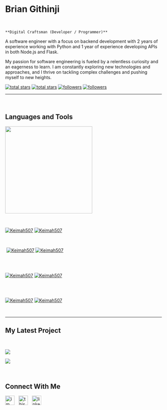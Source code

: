 <h1> Brian Githinji</h1>
<br /> 

                    
`**Digital Craftsman (Developer / Programmer)**`

                    

<p align="left">A software engineer with a focus on backend development with 2 years of experience working with Python and 1 year of experience developing APIs in both Node.js and Flask.

My passion for software engineering is fueled by a relentless curiosity and an eagerness to learn. I am constantly exploring new technologies and approaches, and I thrive on tackling complex challenges and pushing myself to new heights.</p>
<p align="left"> 
  <a href="https://github.com/Keimah507?tab=repositories&sort=stargazers#gh-light-mode-only">
    <img alt="total stars" title="Total stars on GitHub" src="https://custom-icon-badges.demolab.com/github/stars/Keimah507?color=3ea97d&style=for-the-badge&labelColor=40b682&logo=star#gh-light-mode-only"/></a>
  
  <a href="https://github.com/Keimah507?tab=repositories&sort=stargazers#gh-dark-mode-only">
    <img alt="total stars" title="Total stars on GitHub" src="https://custom-icon-badges.demolab.com/github/stars/Keimah507?color=655489&style=for-the-badge&labelColor=c691e9&logo=star#gh-dark-mode-only"/></a>
  
  <a href="https://github.com/Keimah507?tab=followers#gh-light-mode-only">
    <img alt="followers" title="Follow me on Github" src="https://custom-icon-badges.demolab.com/github/followers/Keimah507?color=2c4954&labelColor=2c3e50&style=for-the-badge&logo=person-add&label=Follow&logoColor=white#gh-light-mode-only"/></a>
    
  <a href="https://github.com/Keimah507?tab=followers#gh-dark-mode-only">
    <img alt="followers" title="Follow me on Github" src="https://custom-icon-badges.demolab.com/github/followers/Keimah507?color=dacc84&labelColor=f9e692&style=for-the-badge&logo=person-add&label=Follow&logoColor=white#gh-dark-mode-only"/></a>
</p>

---
<br />

                    

<h2>Languages and Tools</h2> 
<p align="left">
<img width="280px"  src="https://skillicons.dev/icons?i=html,js,nodejs,py,flask,solidity,redis,linux,git&perline=9"  />
</p>
<br />

                    

<p><a href="https://github.com/Keimah507#gh-dark-mode-only" target="_blank"><img align="center" src="https://github-readme-stats.vercel.app/api/top-langs/?username=Keimah507&langs_count=6&show_icon=true&layout=compact&theme=nightowl#gh-dark-mode-only" alt="Keimah507" /></a>
  <a href="https://github.com/Keimah507#gh-light-mode-only" target="_blank"><img align="center" src="https://github-readme-stats.vercel.app/api/top-langs/?username=Keimah507&langs_count=6&show_icon=true&layout=compact&theme=vue#gh-light-mode-only" alt="Keimah507" /></a>
</p>

<br />

<p>&nbsp;<a href="https://github.com/Keimah507#gh-dark-mode-only" target="_blank"><img align="center" src="https://github-readme-stats.vercel.app/api?username=Keimah507&count_private=true&show_icons=true&theme=nightowl#gh-dark-mode-only" alt="Keimah507" /></a>
<a href="https://github.com/Keimah507#gh-light-mode-only" target="_blank"><img align="center" src="https://github-readme-stats.vercel.app/api?username=Keimah507&count_private=true&show_icons=true&theme=vue#gh-light-mode-only" alt="Keimah507" /></a>
</p> 
<br>
<br />

<p><a href="https://github.com/Keimah507#gh-dark-mode-only" target="_blank"><img align="center" src="https://streak-stats.demolab.com?user=Keimah507&theme=nightowl#gh-dark-mode-only" alt="Keimah507"/></a>
<a href="https://github.com/Keimah507#gh-light-mode-only" target="_blank"><img align="center" src="https://streak-stats.demolab.com?user=Keimah507&theme=vue#gh-light-mode-only" alt="Keimah507"/></a></p>
<br/>
<br />

<p><a href="https://github.com/Keimah507#gh-dark-mode-only" target="_blank"><img align="center" src="https://github-readme-activity-graph.cyclic.app/graph?username=Keimah507&theme=nightowl#gh-dark-mode-only" alt="Keimah507" /></a>
<a href="https://github.com/Keimah507#gh-light-mode-only" target="_blank"><img align="center" src="https://github-readme-activity-graph.cyclic.app/graph?username=Keimah507&theme=vue#gh-light-mode-only" alt="Keimah507" /></a></p>
<br/>

---


                    

<h2>My Latest Project</h2> 
<br />
<p><a href="https://github.com/Keimah507/Artlink#gh-dark-mode-only" target="_blank"><img align="center" src="https://github-readme-stats.vercel.app/api/pin/?username=Keimah507&repo=Artlink&theme=nightowl&show_owner=true#gh-dark-mode-only"/></a></p>
<p><a href="https://github.com/Keimah507/Artlink#gh-light-mode-only" target="_blank"><img align="center" src="https://github-readme-stats.vercel.app/api/pin/?username=Keimah507&repo=Artlink&theme=vue&show_owner=true#gh-light-mode-only"/></a></p>
<br />


                    

<h2>Connect With Me</h2> 
<p align="left">
<a href="https://twitter.com/im_keimah" target="_blank"><img align="left" width="30px" style="padding-right:10px;" src="https://raw.githubusercontent.com/rahuldkjain/github-profile-readme-generator/master/src/images/icons/Social/twitter.svg" alt="im_keimah" /></a>
<a href="https://instagram.com/this_is_keimah" target="_blank"><img align="left" width="30px" style="padding-right:10px" src="https://raw.githubusercontent.com/rahuldkjain/github-profile-readme-generator/master/src/images/icons/Social/instagram.svg" alt="this_is_keimah" /></a>
<a href="https://www.linkedin.com/in/brian-githinji-a62202199" target="_blank"><img align="left" alt="linkedin" width="30px" style="padding-right: 10px;" src="https://cdn.jsdelivr.net/gh/devicons/devicon/icons/linkedin/linkedin-original.svg" /></a>
</p>

<!---
Keimah507/Keimah507 is a ✨ special ✨ repository because its `README.md` (this file) appears on your GitHub profile.
You can click the Preview link to take a look at your changes.
--->
